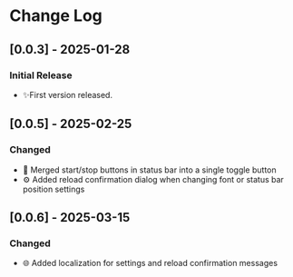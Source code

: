# Change Log

## [0.0.3] - 2025-01-28
### Initial Release
- ✨First version released.

## [0.0.5] - 2025-02-25
### Changed
- 🔄 Merged start/stop buttons in status bar into a single toggle button
- ⚙️ Added reload confirmation dialog when changing font or status bar position settings

## [0.0.6] - 2025-03-15
### Changed
- 🌐 Added localization for settings and reload confirmation messages
